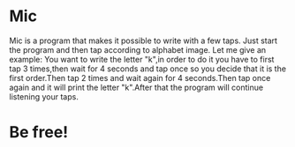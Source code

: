 # Mic
Mic is a program that makes it possible to write with a few taps.
Just start the program and then tap according to alphabet image.
Let me give an example:
  You want to write the letter "k",in order to do it you have to first tap 3 times,then wait for 4 seconds and tap once so you decide that it is the first order.Then tap 2 times and wait again for 4 seconds.Then tap once again and it will print the letter "k".After that the program will continue listening your taps.
  
# Be free!
